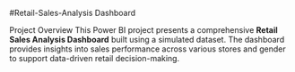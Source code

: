 #Retail-Sales-Analysis Dashboard 

Project Overview
This Power BI project presents a comprehensive **Retail Sales Analysis Dashboard** built using a simulated dataset. The dashboard provides insights into sales performance across various stores and gender to support data-driven retail decision-making.

